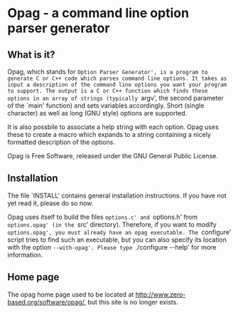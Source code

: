 Opag - a command line option parser generator
=============================================


What is it?
-----------

Opag, which stands for `Option Parser Generator', is a program to
generate C or C++ code which parses command line options. It takes as
input a description of the command line options you want your program
to support. The output is a C or C++ function which finds these options
in an array of strings (typically `argv', the second parameter of the
`main' function) and sets variables accordingly. Short (single
character) as well as long (GNU style) options are supported.

It is also possbile to associate a help string with each option. Opag
uses these to create a macro which expands to a string containing a
nicely formatted description of the options.

Opag is Free Software, released under the GNU General Public License.


Installation
------------

The file `INSTALL' contains general installation instructions. If you
have not yet read it, please do so now.

Opag uses itself to build the files `options.c' and `options.h' from
`options.opag' (in the `src' directory). Therefore, if you want to
modify `options.opag', you must already have an opag executable. The
`configure' script tries to find such an executable, but you can also
specify its location with the option `--with-opag'. Please type
`./configure --help' for more information.


Home page
---------

The opag home page used to be located at
<http://www.zero-based.org/software/opag/>, but this site is no longer
exists.
